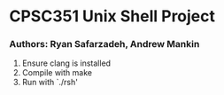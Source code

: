 # CPSC351 Unix Shell Project
### Authors: Ryan Safarzadeh, Andrew Mankin
1. Ensure clang is installed
2. Compile with make
3. Run with `./rsh'
